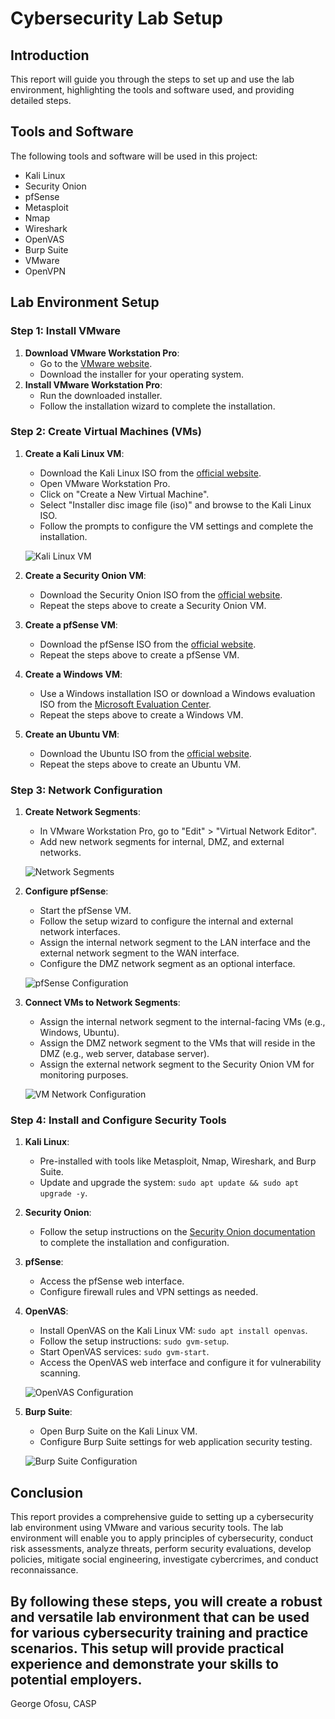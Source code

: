 # Cybersecurity Lab Setup

## Introduction
 This report will guide you through the steps to set up and use the lab environment, highlighting the tools and software used, and providing detailed steps.

## Tools and Software
The following tools and software will be used in this project:
- Kali Linux
- Security Onion
- pfSense
- Metasploit
- Nmap
- Wireshark
- OpenVAS
- Burp Suite
- VMware
- OpenVPN

## Lab Environment Setup

### Step 1: Install VMware
1. **Download VMware Workstation Pro**:
   - Go to the [VMware website](https://www.vmware.com/products/workstation-pro/workstation-pro-evaluation.html).
   - Download the installer for your operating system.
2. **Install VMware Workstation Pro**:
   - Run the downloaded installer.
   - Follow the installation wizard to complete the installation.

### Step 2: Create Virtual Machines (VMs)
1. **Create a Kali Linux VM**:
   - Download the Kali Linux ISO from the [official website](https://www.kali.org/downloads/).
   - Open VMware Workstation Pro.
   - Click on "Create a New Virtual Machine".
   - Select "Installer disc image file (iso)" and browse to the Kali Linux ISO.
   - Follow the prompts to configure the VM settings and complete the installation.

   ![Kali Linux VM](images/kali-linux-vm.png)

2. **Create a Security Onion VM**:
   - Download the Security Onion ISO from the [official website](https://securityonionsolutions.com/software/).
   - Repeat the steps above to create a Security Onion VM.

3. **Create a pfSense VM**:
   - Download the pfSense ISO from the [official website](https://www.pfsense.org/download/).
   - Repeat the steps above to create a pfSense VM.

4. **Create a Windows VM**:
   - Use a Windows installation ISO or download a Windows evaluation ISO from the [Microsoft Evaluation Center](https://www.microsoft.com/en-us/evalcenter/).
   - Repeat the steps above to create a Windows VM.

5. **Create an Ubuntu VM**:
   - Download the Ubuntu ISO from the [official website](https://ubuntu.com/download/desktop).
   - Repeat the steps above to create an Ubuntu VM.

### Step 3: Network Configuration
1. **Create Network Segments**:
   - In VMware Workstation Pro, go to "Edit" > "Virtual Network Editor".
   - Add new network segments for internal, DMZ, and external networks.

   ![Network Segments](images/network-segments.png)

2. **Configure pfSense**:
   - Start the pfSense VM.
   - Follow the setup wizard to configure the internal and external network interfaces.
   - Assign the internal network segment to the LAN interface and the external network segment to the WAN interface.
   - Configure the DMZ network segment as an optional interface.

   ![pfSense Configuration](images/pfsense-config.png)

3. **Connect VMs to Network Segments**:
   - Assign the internal network segment to the internal-facing VMs (e.g., Windows, Ubuntu).
   - Assign the DMZ network segment to the VMs that will reside in the DMZ (e.g., web server, database server).
   - Assign the external network segment to the Security Onion VM for monitoring purposes.

   ![VM Network Configuration](images/vm-network-config.png)

### Step 4: Install and Configure Security Tools
1. **Kali Linux**:
   - Pre-installed with tools like Metasploit, Nmap, Wireshark, and Burp Suite.
   - Update and upgrade the system: `sudo apt update && sudo apt upgrade -y`.

2. **Security Onion**:
   - Follow the setup instructions on the [Security Onion documentation](https://docs.securityonion.net/en/2.3/quick-install.html) to complete the installation and configuration.

3. **pfSense**:
   - Access the pfSense web interface.
   - Configure firewall rules and VPN settings as needed.

4. **OpenVAS**:
   - Install OpenVAS on the Kali Linux VM: `sudo apt install openvas`.
   - Follow the setup instructions: `sudo gvm-setup`.
   - Start OpenVAS services: `sudo gvm-start`.
   - Access the OpenVAS web interface and configure it for vulnerability scanning.

   ![OpenVAS Configuration](images/openvas-config.png)

5. **Burp Suite**:
   - Open Burp Suite on the Kali Linux VM.
   - Configure Burp Suite settings for web application security testing.

   ![Burp Suite Configuration](images/burp-suite-config.png)

## Conclusion
This report provides a comprehensive guide to setting up a cybersecurity lab environment using VMware and various security tools. The lab environment will enable you to apply principles of cybersecurity, conduct risk assessments, analyze threats, perform security evaluations, develop policies, mitigate social engineering, investigate cybercrimes, and conduct reconnaissance.

By following these steps, you will create a robust and versatile lab environment that can be used for various cybersecurity training and practice scenarios. This setup will provide practical experience and demonstrate your skills to potential employers.
---
George Ofosu, CASP
